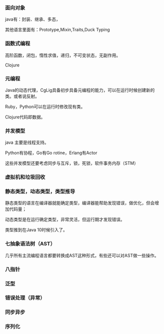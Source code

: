 ### 面向对象

java有：封装、继承、多态，

其他语言里面有：Prototype,Mixin,Traits,Duck Typing

### 函数式编程

高阶函数，闭包，惰性求值，递归，不可变状态，无副作用。

Clojure

### 元编程

Java的动态代理，CgLig具备初步具备元编程的能力，可以在运行时候创建新的类。或者说反射。

Ruby，Python可以在运行时修改现有类。

Clojure代码即数据。



### 并发模型

java 主要是线程支持。

Python有协程，Go有Go rotine，Erlang有Actor

这些并发模型还要考虑同步与互斥，锁，死锁，软件事务内存（STM）



### 虚拟机和垃圾回收

### 静态类型，动态类型，类型推导

静态类型的语言在编译器就能确定类型，编译器能帮助发现错误，做优化，但会增加代码量；

动态类型是在运行确定类型，非常灵活，但运行期才发现错误。

类型推到在Java 10时候引入了。

### 七抽象语法树（AST）

几乎所有主流编程语言都要转换成AST这种形式，有些还可以对AST做一些操作。

### 八指针

### 泛型

### 错误处理（异常）

### 同步异步

### 序列化

